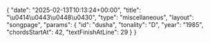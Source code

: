 {
    "date": "2025-02-13T10:13:24+00:00",
    "title": "\u0414\u0443\u0448\u0430",
    "type": "miscellaneous",
    "layout": "songpage",
    "params": {
        "id": "dusha",
        "tonality": "D",
        "year": "1985",
        "chordsStartAt": 42,
        "textFinishAtLine": 29
    }
}